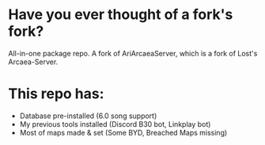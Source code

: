 # Have you ever thought of a fork's fork?
All-in-one package repo. A fork of AriArcaeaServer, which is a fork of Lost's Arcaea-Server.
 
# This repo has:
- Database pre-installed (6.0 song support)
- My previous tools installed (Discord B30 bot, Linkplay bot)
- Most of maps made & set (Some BYD, Breached Maps missing)

